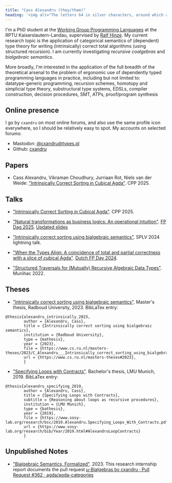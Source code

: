 ```yaml
---
title: "Cass Alexandru (they/them)"
heading: '<img alt="The letters 64 in silver characters, around which a silver circle, surrounded by a thicker blue round letter C" src="./assets/c64_128_alpha.png" style="vertical-align: middle"> Cass Alexandru (they/them)'
---
```


I'm a PhD student at the [Working Group Programming Languages](https://pl.informatik.uni-kl.de/homepage/en/staff/CassAlexandru/) at the RPTU Kaiserslautern-Landau, supervised by [Ralf Hinze](https://pl.cs.uni-kl.de/homepage/en/staff/RalfHinze/).
My current research topic is the application of categorical semantics of (dependent) type theory for writing (intrinsically) correct total algorithms (using structured recursion).
I am currently investigating _recursive coalgebras_ and _bialgebraic semantics_.

More broadly, I'm interested in the application of the full breadth of the theoretical arsenal to the problem of ergonomic use of dependently typed programming languages in practice, including but not limited to: <br/>
datatype-generic programming, recursion schemes, homotopy and simplicial type theory, substructural type systems, EDSLs, compiler construction, decision procedures, SMT, ATPs, proof/program synthesis

## Online presence

I go by `cxandru` on most online forums, and also use the same profile icon everywhere, so I should be relatively easy to spot. My accounts on selected forums:

* Mastodon: <a rel="me" href="https://types.pl/@cxandru">@cxandru@types.pl</a>
* Github: [cxandru](https://github.com/cxandru/)

## Papers

* Cass Alexandru, Vikraman Choudhury, Jurriaan Rot, Niels van der Weide: ["Intrinsically Correct Sorting in Cubical Agda"](https://dl.acm.org/doi/abs/10.1145/3703595.3705873). CPP 2025.

## Talks

* ["Intrinsically Correct Sorting in Cubical Agda"](./artefacts/cpp25_talk_slides.pdf). CPP 2025.
<!-- TODO: Link Recording once online -->

* ["Natural transformations as business logics: An operational intuition"](./artefacts/fpdag25_cxandru.pdf). [FP Dag 2025](https://people.cs.kuleuven.be/~tom.schrijvers/fpdag2025/). [Updated slides](./artefacts/nat_trans_op_sem_v0.1.pdf)

* ["Intrinsically correct sorting using bialgebraic semantics"](https://spli.scot/splv/2024-strathclyde/lightning.html). SPLV 2024 lightning talk.

* ["When the Types Align: A coincidence of total and partial correctness with a slice of cubical Agda"](./artefacts/DistrLaw.pdf). [Dutch FP Day 2024](https://www.tudelft.nl/fpday-2024-1).

* ["Structured Traversals for (Mutually) Recursive Algebraic Data Types"](https://munihac.de/2022.html#CassAlexandru). Munihac 2022.

## Theses

* ["Intrinsically correct sorting using bialgebraic semantics"](https://www.cs.ru.nl/masters-theses/2023/C_Alexandru___Intrinsically_correct_sorting_using_bialgebraic_semantics.pdf). Master's thesis, Radboud University, 2023.
BibLaTex entry:
```biblatex
@thesis{alexandru_intrinsically_2023,
        author = {Alexandru, Cass},
        title = {Intrinsically correct sorting using bialgebraic semantics},
        institution = {Radboud University},
        type = {mathesis},
        year = {2023},
        file = {https://www.cs.ru.nl/masters-theses/2023/C_Alexandru___Intrinsically_correct_sorting_using_bialgebraic_semantics.pdf},
        url = {https://www.cs.ru.nl/masters-theses#2023},
        }
```

* ["Specifying Loops with Contracts"](https://www.sosy-lab.org/research/bsc/2019.Alexandru.Specifying_Loops_With_Contracts.pdf). Bachelor's thesis, LMU Munich, 2019.
BibLaTex entry:
```biblatex
@thesis{alexandru_specifying_2019,
        author = {Alexandru, Cass},
        title = {Specifying Loops with Contracts},
        subtitle = {Reasoning about loops as recursive procedures},
        institution = {LMU Munich},
        type = {bathesis},
        year = {2019},
        file = {https://www.sosy-lab.org/research/bsc/2019.Alexandru.Specifying_Loops_With_Contracts.pdf},
        url = {https://www.sosy-lab.org/research/bib/Year/2019.html#AlexandruLoopContracts}
        }
```

## Unpublished Notes

* ["Bialgebraic Semantics, Formalized"](./artefacts/bialgebraic_semantics_report.pdf). 2023.
This research internship report documents the pull request [μ-Bialgebras by cxandru · Pull Request #362 · agda/agda-categories](https://github.com/agda/agda-categories/pull/362#discussion_r1037365665)
